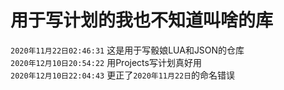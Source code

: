 # 用于写计划的我也不知道叫啥的库
`2020年11月22日02:46:31`
这是用于写骰娘LUA和JSON的仓库    
`2020年12月10日20:54:22`
用Projects写计划真好用    
`2020年12月10日22:04:43`
更正了`2020年11月22日`的命名错误
